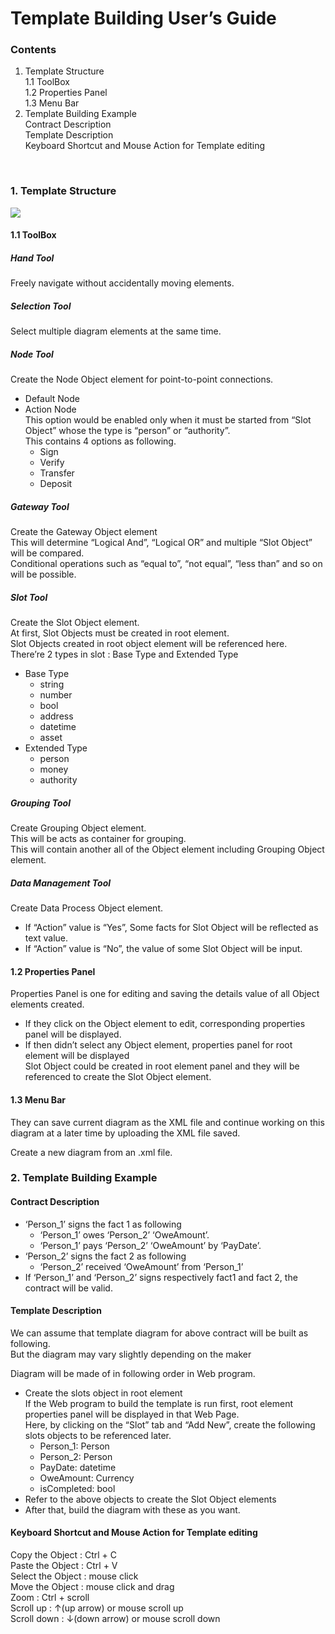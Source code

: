 # Template Building User’s Guide 

### Contents

1.	Template Structure  
  1.1	ToolBox  
  1.2	Properties Panel  
  1.3	Menu Bar  
2.	Template Building Example  
  Contract Description  
  Template Description  
  Keyboard Shortcut and Mouse Action for Template editing  

 
### 1.	Template Structure

  ![](./main.png)

#### 1.1	ToolBox  
##### Hand Tool  
  Freely navigate without accidentally moving elements.  
##### Selection Tool  
  Select multiple diagram elements at the same time.  
##### Node Tool  
  Create the Node Object element for point-to-point connections.  
  - Default Node  
  - Action Node  
  This option would be enabled only when it must be started from “Slot Object” whose the type is “person” or “authority”.  
  This contains 4 options as following.  
    - Sign  
    - Verify  
    - Transfer  
    - Deposit  
##### Gateway Tool  
  Create the Gateway Object element  
  This will determine “Logical And”, “Logical OR” and multiple “Slot Object” will be compared.  
  Conditional operations such as “equal to”, “not equal”, “less than” and so on will be possible.  
##### Slot Tool  
  Create the Slot Object element.  
  At first, Slot Objects must be created in root element.   
  Slot Objects created in root object element will be referenced here.  
  There’re 2 types in slot : Base Type and Extended Type  
  - Base Type  
      - string  
      - number  
      - bool  
      - address  
      - datetime  
      - asset  
  - Extended Type  
      - person  
      - money  
      - authority  
##### Grouping Tool  
  Create Grouping Object element.  
  This will be acts as container for grouping.   
  This will contain another all of the Object element including Grouping Object element.  

##### Data Management Tool  
  Create Data Process Object element.  
  - If “Action” value is “Yes”, Some facts for Slot Object will be reflected as text value.  
  - If “Action” value is “No”, the value of some Slot Object will be input.  

#### 1.2	Properties Panel

  Properties Panel is one for editing and saving the details value of all Object elements created.  
  - If they click on the Object element to edit, corresponding properties panel will be displayed.  
  - If then didn’t select any Object element, properties panel for root element will be displayed  
  Slot Object could be created in root element panel and they will be referenced to create the Slot Object element.  

#### 1.3	Menu Bar

  
  They can save current diagram as the XML file and continue working on this diagram at a later time by uploading the XML file saved.  
 
  Create a new diagram from an .xml file.  

### 2.	Template Building Example


#### Contract Description

  - ‘Person_1’ signs the fact 1 as following  
    - ‘Person_1’ owes ‘Person_2’ ‘OweAmount’.  
    - ‘Person_1’ pays ‘Person_2’ ‘OweAmount’ by ‘PayDate’.  
  - ‘Person_2’ signs the fact 2 as following  
    - ‘Person_2’ received ‘OweAmount’ from ‘Person_1’  
  - If ‘Person_1’ and ‘Person_2’ signs respectively fact1 and fact 2, the contract will be valid.  
#### Template Description

We can assume that template diagram for above contract will be built as following.  
But the diagram may vary slightly depending on the maker  
 

Diagram will be made of in following order in Web program.  
  - Create the slots object in root element  
    If the Web program to build the template is run first, root element properties panel will be displayed in that Web Page.  
    Here, by clicking on the “Slot” tab and “Add New”, create the following slots objects to be referenced later.  
    - Person_1: Person  
    - Person_2: Person  
    - PayDate: datetime  
    - OweAmount: Currency  
    - isCompleted: bool  
  - Refer to the above objects to create the Slot Object elements  
  - After that, build the diagram with these as you want.  

#### Keyboard Shortcut and Mouse Action for Template editing

Copy the Object : Ctrl + C  
Paste the Object : Ctrl + V  
Select the Object : mouse click  
Move the Object : mouse click and drag  
Zoom : Ctrl + scroll  
Scroll up : ↑(up arrow) or mouse scroll up  
Scroll down : ↓(down arrow) or mouse scroll down  


